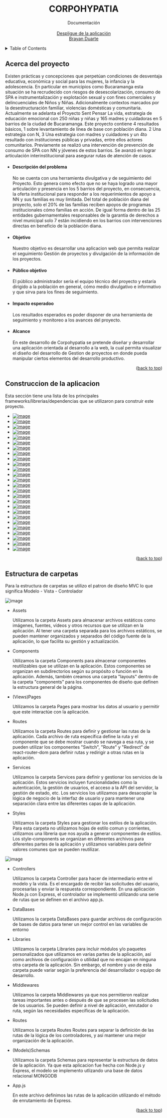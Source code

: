<a name="readme-top"></a>

<br />
<div align="center">
  


  <h1 align="center">CORPOHYPATIA</h1>

  <p align="center">
    Documentación
    <br />
    <br />
    <a href="https://5-corpohypatiapatia-corpohypatia-front-end.vercel.app/">Despligue de la aplicación</a>
    <br />
    <a href="https://brayanduarte.vercel.app/">Brayan Duarte</a>
  </p>
</div>

<details>
  <summary>Table of Contents</summary>
  <ol>
    <li><a href="#Acerca-del-proyecto">Acerca del proyecto</a></li>
    <li><a href="#Construccion-de-la-aplicacion">Construcción de la aplicación</a></li>
    <li><a href="#Estructura-de-carpetas">Estructura de carpetas</a></li>
  </ol>
</details>

## Acerca del proyecto

Existen prácticas y concepciones que perpetúan condiciones de desventaja educativa, económica y social para las mujeres, la infancia y la adolescencia. En particular en municipios como Bucaramanga esta situación se ha recrudecido con riesgos de desescolarización, consumo de SPA e instrumentalización y explotación sexual y con fines comerciales y delincuenciales de Niños y Niñas. Adicionalmente contextos marcados por la desestructuración familiar, violencias domésticas y comunitaria. Actualmente se adelanta el Proyecto Sent Pensar La vida, estrategia de educación emocional con 250 niñas y niñas y 165 madres y cuidadoras en 5 barrios de la ciudad de Bucaramanga. Este proyecto contiene 4 resultados básicos, 1 sobre levantamiento de línea de base con población diana. 2 Una estrategia con N, 3 Una estrategia con madres y cuidadores y un 4to resultado con instituciones públicas y privadas, entre ellos actores comunitarios. Previamente se realizó una intervención de prevención de consumo de SPA con NN y jóvenes de estos barrios. Se avanzó en lograr articulación interinstitucional para asegurar rutas de atención de casos.

* <h4>Descripción del problema</h4>

  No se cuenta con una herramienta divulgativa y de seguimiento del Proyecto. Esto genera como efecto que no se haya logrado una mayor articulación y presencia en      los 5 barrios del proyecto, en consecuencia, la oferta institucional para responder a los requerimientos de apoyo a NN y sus familias es muy limitada. Del total de población diana del proyecto, solo el 20% de las familias reciben apoyos de programas institucionales cómo familias en acción. De igual forma dentro de las 25 entidades gubernamentales responsables de la garantía de derechos a nivel municipal solo 7 están incidiendo en los barrios con intervenciones directas en beneficio de la población diana.
  
* <h4>Objetivo</h4>

  Nuestro objetivo es desarrollar una aplicacion web que permita realizar el seguimiento Gestión de  proyectos y divulgación de la información de los proyectos.

* <h4>Público objetivo</h4>

  El público administrador sería el equipo técnico del proyecto y estaría dirigido a la población en general, cómo medio divulgativo e informativo y que sirva para los fines de seguimiento.

* <h4>Impacto esperadoo</h4>

  Los resultados esperados es poder disponer de una herramienta de seguimiento y monitoreo a los avances del proyecto.

* <h4>Alcance</h4>
  En este desarrollo de Corpohypatia se pretende diseñar y desarrollar una aplicación orientada al desarrollo a la  web, la cual permita visualizar el diseño del desarrollo de Gestion de proyectos en  donde pueda manipular ciertos elementos del desarrollo productivo.

<p align="right">(<a href="#readme-top">back to top</a>)</p>

## Construccion de la aplicacion

Esta sección tiene una lista de los principales frameworks/librerias/dependencias que se utilizaron para construir este proyecto.

* <a href="https://mui.com/">![image](https://user-images.githubusercontent.com/50422794/224225789-80fa4479-5cb5-42c6-9381-0fccd9f66c41.png)</a>
* <a href="https://axios-http.com/docs/intro">![image](https://user-images.githubusercontent.com/50422794/224225870-123a59fd-68ca-4f7c-8114-f7871c8db42f.png)</a>
* <a href="https://getbootstrap.com/">![image](https://user-images.githubusercontent.com/50422794/224226051-3752136c-0707-4e40-b363-cace649151b2.png)</a>
* <a href="https://www.chartjs.org/">![image](https://user-images.githubusercontent.com/50422794/224226096-b7562ddf-8272-44ed-9760-35642e5bbfcd.png)</a>
* <a href="https://formik.org/docs/overview">![image](https://user-images.githubusercontent.com/50422794/224226141-ec3773b5-c2d8-4126-8654-bb91eea6e978.png)</a>
* <a href="https://jquery.com/">![image](https://user-images.githubusercontent.com/50422794/224226194-267cc86a-37ba-4b64-b5ee-6d0a47457acc.png)</a>
* <a href="https://www.npmjs.com/package/react-confirm-alert">![image](https://user-images.githubusercontent.com/50422794/224226273-6659e772-4069-428a-bea5-d78b85fbc6b2.png)</a>
* <a href="https://www.npmjs.com/package/helmet">![image](https://user-images.githubusercontent.com/50422794/224226351-922a0444-24a0-4cfb-98a5-b7359f2e872e.png)</a>
* <a href="https://react-icons.github.io/react-icons/">![image](https://user-images.githubusercontent.com/50422794/224226442-6c2343fc-ab47-4dfc-9681-23af4a2fa7f2.png)</a>
* <a href="https://www.npmjs.com/package/react-paginate">![image](https://user-images.githubusercontent.com/50422794/224226553-7f706d3a-e003-47d1-8e46-ed42a2e10006.png)</a>
* <a href="http://pdfmake.org/#/">![image](https://user-images.githubusercontent.com/50422794/224226675-f48be50a-f1dc-4b76-8ac1-a71d6357360c.png)</a>
* <a href="https://reactrouter.com/en/main">![image](https://user-images.githubusercontent.com/50422794/224226751-4f41e53e-ac12-4a56-afe2-77e3a79f0849.png)</a>
* <a href="https://styled-components.com/">![image](https://user-images.githubusercontent.com/50422794/224226826-83c7dee1-1f63-479e-a5e9-27ec880090b8.png)</a>
* <a href="https://sweetalert2.github.io/#native_link#">![image](https://user-images.githubusercontent.com/50422794/224226953-a623b701-9936-4703-8912-146dba498f2c.png)</a>
* <a href="https://nodejs.org/es/">![image](https://user-images.githubusercontent.com/50422794/215834151-4c767188-7bfa-406e-9967-9c07dc4f737f.png)</a>
* <a href="https://jestjs.io/">![image](https://user-images.githubusercontent.com/50422794/224225170-f7d40b73-9d04-4cca-9403-ba8ba0ebb9f8.png)</a>
* <a href="https://testing-library.com/">![image](https://user-images.githubusercontent.com/50422794/224225264-65731555-859b-412f-89df-660d357c92db.png)</a>
* <a href="https://expressjs.com/es/">![image](https://user-images.githubusercontent.com/50422794/224217240-545381c4-9cbe-4e57-a68f-46e957f42e96.png)</a>
* <a href="https://www.mongodb.com/">![image](https://user-images.githubusercontent.com/50422794/224217313-3bc5280e-8bec-469f-b245-c16757261950.png)</a>
* <a href="https://www.npmjs.com/package/bcryptjs">![image](https://user-images.githubusercontent.com/50422794/224215696-3472debe-fcc5-4d5f-9ecb-206a804da505.png)</a>
* <a href="https://www.npmjs.com/package/cors">![image](https://user-images.githubusercontent.com/50422794/224216254-58b34b97-ccbb-46a1-ac12-336786d80cbf.png)</a>
* <a href="https://www.npmjs.com/package/dotenv">![image](https://user-images.githubusercontent.com/50422794/224216603-c62d9a17-1f42-46f9-8fa9-8b02e1be39e9.png)</a>
* <a href="https://www.npmjs.com/package/jsonwebtoken">![image](https://user-images.githubusercontent.com/50422794/224216708-28736fcc-e14b-4266-84b7-66e3f49032ee.png)</a>
* <a href="https://www.npmjs.com/package/multer">![image](https://user-images.githubusercontent.com/50422794/224216810-ed2ba4ca-9343-45f3-b7d9-2875d08bda2a.png)</a>
* <a href="https://www.npmjs.com/package/nodemailer">![image](https://user-images.githubusercontent.com/50422794/224216897-8016b0b3-1696-483c-9eb4-1da51d8773b5.png)</a>
* <a href="https://nodemon.io/">![image](https://user-images.githubusercontent.com/50422794/224217148-bcddc480-243c-4164-8600-acbf8991c010.png)</a>


<p align="right">(<a href="#readme-top">back to top</a>)</p>


## Estructura de carpetas

Para la estructura de carpetas se utilizo el patron de diseño MVC lo que significa Modelo - Vista - Controlador

![image](https://user-images.githubusercontent.com/50422794/224224255-86755d46-155b-40b0-ade3-7669a3ff5189.png)

* Assets

  Utilizamos la carpeta Assets para almacenar archivos estáticos como imágenes, fuentes, vídeos y otros recursos que se utilizan en la aplicación. Al tener una carpeta separada para los archivos estáticos, se pueden mantener organizados y separados del código fuente de la aplicación, lo que facilita su gestión y actualización.

* Components

  Utilizamos la carpeta Components para almacenar componentes reutilizables que se utilizan en la aplicación. Estos componentes se organizan en subdirectorios según su propósito o función en la aplicación. Además, también creamos una carpeta "layouts" dentro de la carpeta "components" para los componentes de diseño que definen la estructura general de la página.

* (Views)Pages

  Utilizamos la carpeta Pages para mostrar los datos al usuario y permitir que este interactúe con la aplicación.

* Routes

  Utilizamos la carpeta Routes para definir y gestionar las rutas de la aplicación. Cada archivo de ruta específica define la ruta y el componente que se debe mostrar cuando se navega a esa ruta, y se pueden utilizar los componentes "Switch", "Route" y "Redirect" de react-router-dom para definir rutas y redirigir a otras rutas en la aplicación.

* Services

  Utilizamos la carpeta Services para definir y gestionar los servicios de la aplicación. Estos servicios incluyen funcionalidades como la autenticación, la gestión de usuarios, el acceso a la API del servidor, la gestión de estado, etc. Los servicios los utilizamos para desacoplar la lógica de negocio de la interfaz de usuario y para mantener una separación clara entre las diferentes capas de la aplicación.

* Styles

  Utilizamos la carpeta Styles para gestionar los estilos de la aplicación. Para esta carpeta no utilizamos hojas de estilo comun y corrientes, utilizamos una libreria que nos ayuda a generar componentes de estilos. Los style-components se organizan en diferentes archivos para diferentes partes de la aplicación y utilizamos variables para definir valores comunes que se pueden reutilizar.
  
![image](https://user-images.githubusercontent.com/50422794/224220711-c70679b4-041f-45bb-921d-dfd55930a8ad.png)

* Controllers

  Utilizamos la carpeta Controller para hacer de intermediario entre el modelo y la vista. Es el encargado de recibir las solicitudes del usuario, procesarlas y enviar la respuesta correspondiente. En una aplicación Node.js con Express, el controlador se implementó utilizando una serie de rutas que se definen en el archivo app.js.

* DataBases

  Utilizamos la carpeta DataBases para guardar archivos de configuración de bases de datos para tener un mejor control en las variables de entorno

* Libraries

  Utilizamos la carpeta Libraries para incluir módulos y/o paquetes personalizados que utilizamos en varias partes de la aplicación, así como archivos de configuración o utilidad que no encajan en ninguna otra carpeta de la aplicación. Sin embargo, el nombre y uso de esta carpeta puede variar según la preferencia del desarrollador o equipo de desarrollo.

* Middlewares

  Utilizamos la carpeta Middlewares ya que nos permitieron realizar tareas importantes antes o después de que se procesen las solicitudes de los usuarios. Se pueden definir a nivel de aplicación, enrutador o ruta, según las necesidades específicas de la aplicación.

* Routes

  Utilizamos la carpeta Routes Routes para separar la definición de las rutas de la lógica de los controladores, y así mantener una mejor organización de la aplicación.

* (Models)Schemas

  Utilizamos la carpeta Schemas para representar la estructura de datos de la aplicación. Ya que esta aplicacion fue hecha con Node.js y Express, el modelo se implemento utlizando una base de datos relacional MONGODB

* App.js

  En este archivo definimos las rutas de la aplicación utilizando el método de enrutamiento de Express.

<p align="right">(<a href="#readme-top">back to top</a>)</p>
